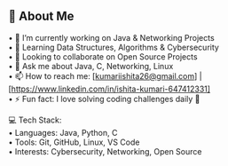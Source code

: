 ## 🌟 About Me  
•⁠  ⁠🔭 I’m currently working on Java & Networking Projects  
•⁠  ⁠🌱 Learning Data Structures, Algorithms & Cybersecurity  
•⁠  ⁠👯 Looking to collaborate on Open Source Projects  
•⁠  ⁠💬 Ask me about Java, C, Networking, Linux  
•⁠  ⁠📫 How to reach me: [kumariishita26@gmail.com] | [https://www.linkedin.com/in/ishita-kumari-647412331]  
•⁠  ⁠⚡ Fun fact: I love solving coding challenges daily 🚀  

💻 Tech Stack:  
•⁠  ⁠Languages: Java, Python, C  
•⁠  ⁠Tools: Git, GitHub, Linux, VS Code  
•⁠  ⁠Interests: Cybersecurity, Networking, Open Source

